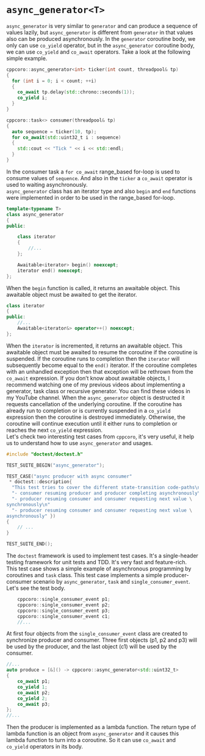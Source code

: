 # `async_generator<T>`

`async_generator` is very similar to `generator` and can produce a sequence of
values lazily, but ‍`async_generator` is different from `generator` in that
values also can be produced asynchronously.
In the `generator` coroutine body, we only can use `co_yield` operator, but in
the `async_generator` coroutine body, we can use `co_yield` and `co_await`
operators.
Take a look at the following simple example.

```c++
cppcoro::async_generator<int> ticker(int count, threadpool& tp)
{
  for (int i = 0; i < count; ++i)
  {
    co_await tp.delay(std::chrono::seconds(1));
    co_yield i;
  }
}

cppcoro::task<> consumer(threadpool& tp)
{
  auto sequence = ticker(10, tp);
  for co_await(std::uint32_t i : sequence)
  {
    std::cout << "Tick " << i << std::endl;
  }
}
```

In the consumer task a `for co_await` range_based for-loop is used to consume
values of `sequence`. And also in the `ticker` a `co_await` operator is used to
waiting asynchronously.  
`async_generator` class has an iterator type and also `begin` and `end`
functions were implemented in order to be used in the range_based for-loop.

```c++
template<typename T>
class async_generator
{
public:

    class iterator
    {
        //...
    };

    Awaitable<iterator> begin() noexcept;
    iterator end() noexcept;
};
```

When the `begin` function is called, it returns an awaitable object. This
awaitable object must be awaited to get the iterator.

```c++
class iterator
{
public:
    //...
    Awaitable<iterator&> operator++() noexcept;
};
```

When the `iterator` is incremented, it returns an awaitable object. This
awaitable object must be awaited to resume the coroutine if the coroutine is
suspended.
If the coroutine runs to completion then the `iterator` will subsequently become
equal to the `end()` iterator. If the coroutine completes with an unhandled
exception then that exception will be rethrown from the `co_await` expression.
If you don’t know about awaitable objects, I recommend watching one of my
previous videos about implementing a generator, task class or recursive
generator. You can find these videos in my YouTube channel.
When the `async_generator` object is destructed it requests cancellation of the
underlying coroutine. If the coroutine has already run to completion or is
currently suspended in a `co_yield` expression then the coroutine is destroyed
immediately. Otherwise, the coroutine will continue execution until it either
runs to completion or reaches the next `co_yield` expression.  
Let's check two interesting test cases from `cppcoro`, it's very useful, it help
us to understand how to use `async_generator` and usages.

```c++
#include "doctest/doctest.h"

TEST_SUITE_BEGIN("async_generator");

TEST_CASE("async producer with async consumer"
 * doctest::description{
  "This test tries to cover the different state-transition code-paths\n"
  "- consumer resuming producer and producer completing asynchronously\n"
  "- producer resuming consumer and consumer requesting next value \
synchronously\n"
  "- producer resuming consumer and consumer requesting next value \
asynchronously" })
{
    // ...
}

TEST_SUITE_END();
```

The `doctest` framework is used to implement test cases. It's a single-header
testing framework for unit tests and TDD. It's very fast and feature-rich.
This test case shows a simple example of asynchronous programming by coroutines
and `task` class. This test case implements a simple producer-consumer scenario
by `async_generator`, `task` and `single_consumer_event`.  
Let's see the test body.

```c++
    cppcoro::single_consumer_event p1;
    cppcoro::single_consumer_event p2;
    cppcoro::single_consumer_event p3;
    cppcoro::single_consumer_event c1;
    //...
```

At first four objects from the `single_consumer_event` class are created to
synchronize producer and consumer. Three first objects (p1, p2 and p3) will be
used by the producer, and the last object (c1) will be used by the consumer.  

```c++
//...
auto produce = [&]() -> cppcoro::async_generator<std::uint32_t>
{
    co_await p1;
    co_yield 1;
    co_await p2;
    co_yield 2;
    co_await p3;
};
//...
```

Then the producer is implemented as a lambda function. The return type of lambda
function is an object from `async_generator` and it causes this lambda
function to turn into a coroutine. So it can use `co_await` and `co_yield`
operators in its body.